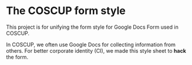 The COSCUP form style
=================

This project is for unifying the form style for Google Docs Form used in COSCUP.

In COSCUP, we often use Google Docs for collecting information from others.
For better corporate identity (CI), we made this style sheet to **hack** the form.
